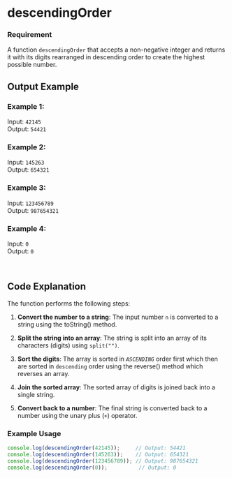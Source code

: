 # descendingOrder

### Requirement

A function `descendingOrder` that accepts a non-negative integer and returns it with its digits rearranged in descending order to create the highest possible number.

## Output Example

### Example 1:
Input: `42145`  
Output: `54421`

### Example 2:
Input: `145263`  
Output: `654321`

### Example 3:
Input: `123456789`  
Output: `987654321`

### Example 4:
Input: `0`  
Output: `0`

<br>

## Code Explanation

The function performs the following steps:

1. **Convert the number to a string**: The input number `n` is converted to a string using the toString() method.

2. **Split the string into an array**: The string is split into an array of its characters (digits) using `split("")`.

3. **Sort the digits**: The array is sorted in *`ASCENDING`* order first which then are sorted in `descending` order using the reverse() method which reverses an array.

4. **Join the sorted array**: The sorted array of digits is joined back into a single string.

5. **Convert back to a number**: The final string is converted back to a number using the unary plus (`+`) operator.

### Example Usage
```javascript
console.log(descendingOrder(42145));     // Output: 54421
console.log(descendingOrder(145263));    // Output: 654321
console.log(descendingOrder(123456789)); // Output: 987654321
console.log(descendingOrder(0));          // Output: 0
```

<br>